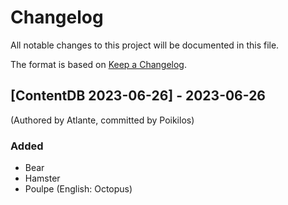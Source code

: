 # Changelog

All notable changes to this project will be documented in this file.

The format is based on [Keep a Changelog](https://keepachangelog.com/en/1.0.0/).


## [ContentDB 2023-06-26] - 2023-06-26
(Authored by Atlante, committed by Poikilos)

### Added
- Bear
- Hamster
- Poulpe (English: Octopus)
